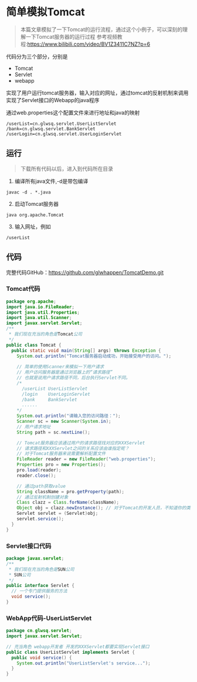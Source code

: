 # 简单模拟Tomcat
> 本篇文章模拟了一下Tomcat的运行流程，通过这个小例子，可以深刻的理解一下Tomcat服务器的运行过程
> 参考视频教程:https://www.bilibili.com/video/BV1Z3411C7NZ?p=6

代码分为三个部分，分别是

- Tomcat
- Servlet
- webapp

实现了用户运行tomcat服务器，输入对应的网址，通过tomcat的反射机制来调用实现了Servlet接口的Webapp的java程序

通过web.properties这个配置文件来进行地址和java的映射
```
/userList=cn.glwsq.servlet.UserListServlet
/bank=cn.glwsq.servlet.BankServlet
/userLogin=cn.glwsq.servlet.UserLoginServlet
```
## 运行

> 下载所有代码以后，进入到代码所在目录

1. 编译所有java文件,-d是带包编译
```batch
javac -d . *.java
```
2. 启动Tomcat服务器
```batch
java org.apache.Tomcat
```
3. 输入网址，例如
```batch
/userList
```

## 代码

完整代码GitHub：https://github.com/glwhappen/TomcatDemo.git

### Tomcat代码
```java
package org.apache;
import java.io.FileReader;
import java.util.Properties;
import java.util.Scanner;
import javax.servlet.Servlet;
/**
 * 我们现在充当的角色是Tomcat公司
 */
public class Tomcat {
  public static void main(String[] args) throws Exception {
    System.out.println("Tomcat服务器启动成功，开始接受用户的访问。");
    
    // 简单的使用Scanner来模拟一下用户请求
    // 用户访问服务器是通过浏览器上的“请求路径”
    // 也就是说用户请求路径不同，后台执行Servlet不同。
    /*
      /userList UserListServlet
      /login    UserLoginServlet
      /bank     BankServlet
      ......
    */
    System.out.println("请输入您的访问路径：");
    Scanner sc = new Scanner(System.in);
    // 用户请求地址
    String path = sc.nextLine();

    // Tomcat服务器应该通过用户的请求路径找对应的XXXServlet
    // 请求路径和XXXServlet之间的关系应该由谁指定呢？
    // 对于Tomcat服务器来说需要解析配置文件
    FileReader reader = new FileReader("web.properties");
    Properties pro = new Properties();
    pro.load(reader);
    reader.close();

    // 通过path获取value
    String className = pro.getProperty(path);
    // 通过反射机制创建对象
    Class clazz = Class.forName(className);
    Object obj = clazz.newInstance(); // 对于Tomcat的开发人员，不知道你的类怎么写的，但是知道你一定实现了Servlet接口
    Servlet servlet = (Servlet)obj;
    servlet.service();
  }
}
```
### Servlet接口代码
```java
package javax.servlet;
/**
 * 我们现在充当的角色是SUN公司
 * SUN公司
 */
public interface Servlet {
  // 一个专门提供服务的方法
  void service();
}
```
### WebApp代码-UserListServlet

```java
package cn.glwsq.servlet;
import javax.servlet.Servlet;

// 充当角色 webapp开发者 开发的XXXServlet都要实现Servlet接口
public class UserListServlet implements Servlet {
  public void service() {
    System.out.println("UserListServlet's service...");
  }
}
```
